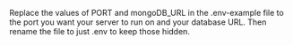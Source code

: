 Replace the values of PORT and mongoDB_URL in the .env-example file to the port you want your server to run on and your database URL. Then rename the file to just .env to keep those hidden. 
